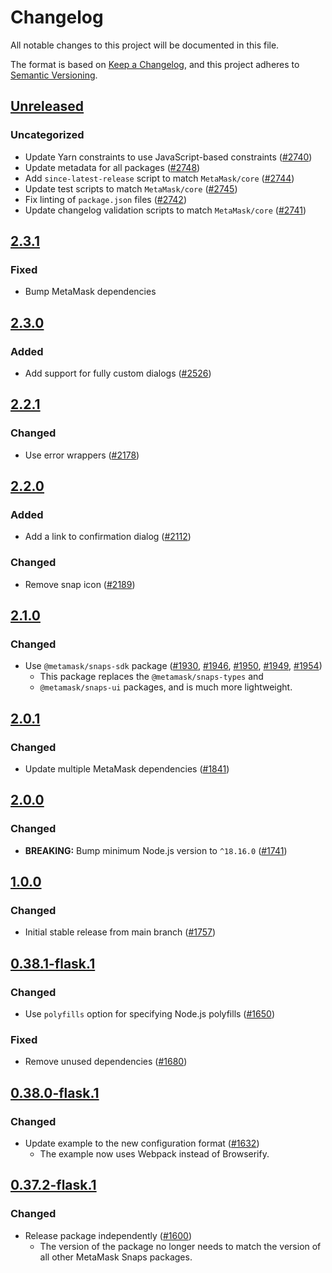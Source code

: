 # Changelog

All notable changes to this project will be documented in this file.

The format is based on [Keep a Changelog](https://keepachangelog.com/en/1.0.0/),
and this project adheres to [Semantic Versioning](https://semver.org/spec/v2.0.0.html).

## [Unreleased]

### Uncategorized

- Update Yarn constraints to use JavaScript-based constraints ([#2740](https://github.com/MetaMask/snaps/pull/2740))
- Update metadata for all packages ([#2748](https://github.com/MetaMask/snaps/pull/2748))
- Add `since-latest-release` script to match `MetaMask/core` ([#2744](https://github.com/MetaMask/snaps/pull/2744))
- Update test scripts to match `MetaMask/core` ([#2745](https://github.com/MetaMask/snaps/pull/2745))
- Fix linting of `package.json` files ([#2742](https://github.com/MetaMask/snaps/pull/2742))
- Update changelog validation scripts to match `MetaMask/core` ([#2741](https://github.com/MetaMask/snaps/pull/2741))

## [2.3.1]

### Fixed

- Bump MetaMask dependencies

## [2.3.0]

### Added

- Add support for fully custom dialogs ([#2526](https://github.com/MetaMask/snaps/pull/2526))

## [2.2.1]

### Changed

- Use error wrappers ([#2178](https://github.com/MetaMask/snaps/pull/2178))

## [2.2.0]

### Added

- Add a link to confirmation dialog ([#2112](https://github.com/MetaMask/snaps/pull/2112))

### Changed

- Remove snap icon ([#2189](https://github.com/MetaMask/snaps/pull/2189))

## [2.1.0]

### Changed

- Use `@metamask/snaps-sdk` package ([#1930](https://github.com/MetaMask/snaps/pull/1930),
  [#1946](https://github.com/MetaMask/snaps/pull/1946), [#1950](https://github.com/MetaMask/snaps/pull/1950),
  [#1949](https://github.com/MetaMask/snaps/pull/1949), [#1954](https://github.com/MetaMask/snaps/pull/1954))
  - This package replaces the `@metamask/snaps-types` and
  - `@metamask/snaps-ui` packages, and is much more lightweight.

## [2.0.1]

### Changed

- Update multiple MetaMask dependencies ([#1841](https://github.com/MetaMask/snaps/pull/1841))

## [2.0.0]

### Changed

- **BREAKING:** Bump minimum Node.js version to `^18.16.0` ([#1741](https://github.com/MetaMask/snaps/pull/1741))

## [1.0.0]

### Changed

- Initial stable release from main branch ([#1757](https://github.com/MetaMask/snaps/pull/1757))

## [0.38.1-flask.1]

### Changed

- Use `polyfills` option for specifying Node.js polyfills ([#1650](https://github.com/MetaMask/snaps/pull/1650))

### Fixed

- Remove unused dependencies ([#1680](https://github.com/MetaMask/snaps/pull/1680))

## [0.38.0-flask.1]

### Changed

- Update example to the new configuration format ([#1632](https://github.com/MetaMask/snaps/pull/1632))
  - The example now uses Webpack instead of Browserify.

## [0.37.2-flask.1]

### Changed

- Release package independently ([#1600](https://github.com/MetaMask/snaps/pull/1600))
  - The version of the package no longer needs to match the version of all other
    MetaMask Snaps packages.

[Unreleased]: https://github.com/MetaMask/snaps/compare/@metamask/dialog-example-snap@2.3.1...HEAD
[2.3.1]: https://github.com/MetaMask/snaps/compare/@metamask/dialog-example-snap@2.3.0...@metamask/dialog-example-snap@2.3.1
[2.3.0]: https://github.com/MetaMask/snaps/compare/@metamask/dialog-example-snap@2.2.1...@metamask/dialog-example-snap@2.3.0
[2.2.1]: https://github.com/MetaMask/snaps/compare/@metamask/dialog-example-snap@2.2.0...@metamask/dialog-example-snap@2.2.1
[2.2.0]: https://github.com/MetaMask/snaps/compare/@metamask/dialog-example-snap@2.1.0...@metamask/dialog-example-snap@2.2.0
[2.1.0]: https://github.com/MetaMask/snaps/compare/@metamask/dialog-example-snap@2.0.1...@metamask/dialog-example-snap@2.1.0
[2.0.1]: https://github.com/MetaMask/snaps/compare/@metamask/dialog-example-snap@2.0.0...@metamask/dialog-example-snap@2.0.1
[2.0.0]: https://github.com/MetaMask/snaps/compare/@metamask/dialog-example-snap@1.0.0...@metamask/dialog-example-snap@2.0.0
[1.0.0]: https://github.com/MetaMask/snaps/compare/@metamask/dialog-example-snap@0.38.1-flask.1...@metamask/dialog-example-snap@1.0.0
[0.38.1-flask.1]: https://github.com/MetaMask/snaps/compare/@metamask/dialog-example-snap@0.38.0-flask.1...@metamask/dialog-example-snap@0.38.1-flask.1
[0.38.0-flask.1]: https://github.com/MetaMask/snaps/compare/@metamask/dialog-example-snap@0.37.2-flask.1...@metamask/dialog-example-snap@0.38.0-flask.1
[0.37.2-flask.1]: https://github.com/MetaMask/snaps/releases/tag/@metamask/dialog-example-snap@0.37.2-flask.1
